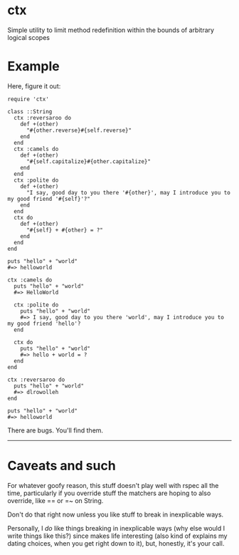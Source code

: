 ctx
===

Simple utility to limit method redefinition within the bounds of arbitrary logical scopes

Example
===

Here, figure it out:

    require 'ctx'

    class ::String
      ctx :reversaroo do
        def +(other)
          "#{other.reverse}#{self.reverse}"
        end
      end
      ctx :camels do
        def +(other)
          "#{self.capitalize}#{other.capitalize}"
        end
      end
      ctx :polite do
        def +(other)
          "I say, good day to you there '#{other}', may I introduce you to my good friend '#{self}'?"
        end
      end
      ctx do
        def +(other)
          "#{self} + #{other} = ?"
        end
      end
    end

    puts "hello" + "world"
    #=> helloworld

    ctx :camels do
      puts "hello" + "world"
      #=> HelloWorld

      ctx :polite do
        puts "hello" + "world"
        #=> I say, good day to you there 'world', may I introduce you to my good friend 'hello'?
      end

      ctx do
        puts "hello" + "world"
        #=> hello + world = ?
      end
    end

    ctx :reversaroo do
      puts "hello" + "world"
      #=> dlrowolleh
    end

    puts "hello" + "world"
    #=> helloworld


There are bugs.  You'll find them.

---

Caveats and such
===

For whatever goofy reason, this stuff doesn't play well with rspec all the time,
particularly if you override stuff the matchers are hoping to also override,
like == or =~ on String.

Don't do that right now unless you like stuff to break in inexplicable ways.

Personally, I *do* like things breaking in inexplicable ways (why else would I write things like this?)
since makes life interesting (also kind of explains my dating choices, when you get right down to it),
but, honestly, it's your call.

